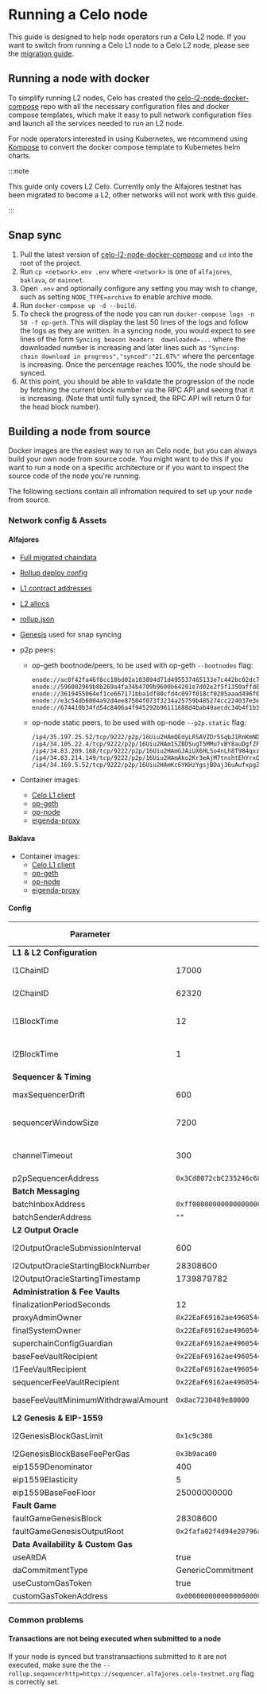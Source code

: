 # Running a Celo node

This guide is designed to help node operators run a Celo L2 node.
If you want to switch from running a Celo L1 node to a Celo L2 node, please see the [migration guide](migrate-node.md).

## Running a node with docker

To simplify running L2 nodes, Celo has created the
[celo-l2-node-docker-compose](https://github.com/celo-org/celo-l2-node-docker-compose)
repo with all the necessary configuration files and docker compose templates,
which make it easy to pull network configuration files and launch all the
services needed to run an L2 node.

For node operators interested in using Kubernetes, we recommend using
[Kompose](https://kompose.io) to convert the docker compose template to
Kubernetes helm charts.

:::note

This guide only covers L2 Celo. Currently only the Alfajores testnet has been migrated to become a L2, other networks will not work with this guide.

:::

## Snap sync

1. Pull the latest version of
   [celo-l2-node-docker-compose](https://github.com/celo-org/celo-l2-node-docker-compose)
   and `cd` into the root of the project.
2. Run `cp <network>.env .env` where `<network>` is one of `alfajores`,
   `baklava`, or `mainnet`.
3. Open `.env` and optionally configure any setting you may wish to change, such as setting `NODE_TYPE=archive` to enable archive mode.
4. Run `docker-compose up -d --build`.
5. To check the progress of the node you can run `docker-compose logs -n 50 -f
   op-geth`. This will display the last 50 lines of the logs and follow the logs
   as they are written. In a syncing node, you would expect to see lines of the
   form `Syncing beacon headers  downloaded=...` where the downloaded number is
   increasing and later lines such as `"Syncing: chain download in
   progress","synced":"21.07%"` where the percentage is increasing. Once the
   percentage reaches 100%, the node should be synced.
6. At this point, you should be able to validate the progression of the node by
   fetching the current block number via the RPC API and seeing that it is
   increasing. (Note that until fully synced, the RPC API will return 0 for the
   head block number).

## Building a node from source

Docker images are the easiest way to run an Celo node, but you can always build your own node from source code. You might want to do this if you want to run a node on a specific architecture or if you want to inspect the source code of the node you're running.

The following sections contain all infromation required to set up your node from source.

### Network config & Assets

#### Alfajores

- [Full migrated chaindata](https://storage.googleapis.com/cel2-rollup-files/alfajores/alfajores-migrated-datadir.tar.zst)
- [Rollup deploy config](https://storage.googleapis.com/cel2-rollup-files/alfajores/config.json)
- [L1 contract addresses](https://storage.googleapis.com/cel2-rollup-files/alfajores/deployment-l1.json)
- [L2 allocs](https://storage.googleapis.com/cel2-rollup-files/alfajores/l2-allocs.json)
- [rollup.json](https://storage.googleapis.com/cel2-rollup-files/alfajores/rollup.json)
- [Genesis](https://storage.googleapis.com/cel2-rollup-files/alfajores/genesis.json) used for snap syncing
- p2p peers:
  - op-geth bootnode/peers, to be used with op-geth `--bootnodes` flag:

    ```text
    enode://ac0f42fa46f8cc10bd02a103894d71d495537465133e7c442bc02dc76721a5f41761cc2d8c69e7ba1b33e14e28f516436864d3e0836e2dcdaf032387f72447dd@34.83.164.192:30303
    enode://596002969b8b269a4fa34b4709b9600b64201e7d02e2f5f1350affd021b0cbda6ce2b913ebe24f0fb1edcf66b6c730a8a3b02cd940f4de995f73d3b290a0fc92@34.82.177.77:30303
    enode://3619455064ef1ce667171bba1df80cfd4c097f018cf0205aaad496f0d509611b7c40396893d9e490ee390cd098888279e177a4d9bb09c58387bb0a6031d237f1@34.19.90.27:30303
    enode://e3c54db6004a92d4ee87504f073f3234a25759b485274cc224037e3e5ee792f3b482c3f4fffcb764af6e1859a1aea9710b71e1991e32c1dee7f40352124bb182@35.233.249.87:30303
    enode://674410b34fd54c8406a4f945292b96111688d4bab49aecdc34b4f1b346891f4673dcb03ed44c38ab467ef7bec0b20f6031ad88aa1d35ce1333b343d00fa19fb1@34.168.43.76:30303
    ```

  - op-node static peers, to be used with op-node `--p2p.static` flag:

    ```text
    /ip4/35.197.25.52/tcp/9222/p2p/16Uiu2HAmQEdyLRSAVZDr5SqbJ1RnKmNDhtQJcEKmemrVxe4FxKwR
    /ip4/34.105.22.4/tcp/9222/p2p/16Uiu2HAm1SZBDSugT5MMu7vBY8auDgfZFNhoDeXPLc9Me5FsAxwT
    /ip4/34.83.209.168/tcp/9222/p2p/16Uiu2HAmGJAiUX6HLSo4nLh8T984qxzokwL23cVsYuNZy2SrK7C6
    /ip4/34.83.214.149/tcp/9222/p2p/16Uiu2HAmAko2Kr3eAjM7tnshtEhYrxQYfKUvN2kwiygeFoBAoi8S
    /ip4/34.169.5.52/tcp/9222/p2p/16Uiu2HAmKc6YKHzYgsjBDaj36uAufxpgZFgrzDqVBt6zTPwdhhJD
    ```

- Container images:
  - [Celo L1 client](https://us-docker.pkg.dev/celo-org/us.gcr.io/geth-all:1.8.7)
  - [op-geth](https://us-west1-docker.pkg.dev/devopsre/celo-blockchain-public/op-geth:celo-v2.0.0-rc3)
  - [op-node](https://us-west1-docker.pkg.dev/devopsre/celo-blockchain-public/op-node:celo-v2.0.0-rc3)
  - [eigenda-proxy](https://ghcr.io/layr-labs/eigenda-proxy:v1.6.4)

#### Baklava

- Container images:
  - [Celo L1 client](https://us-docker.pkg.dev/celo-org/us.gcr.io/geth-all:1.8.8)
  - [op-geth](https://us-west1-docker.pkg.dev/devopsre/celo-blockchain-public/op-geth:celo-v2.0.0-rc4)
  - [op-node](https://us-west1-docker.pkg.dev/devopsre/celo-blockchain-public/op-node:celo-v2.0.0-rc4)
  - [eigenda-proxy](https://ghcr.io/layr-labs/eigenda-proxy:v1.6.4)


#### Config


| **Parameter**                          | **Value**                                                          | **Description / Comment**                              |
|----------------------------------------|--------------------------------------------------------------------|--------------------------------------------------------|
| **L1 & L2 Configuration**              |                                                                    |                                                        |
| l1ChainID                              | 17000                                                              | L1 chain identifier                                    |
| l2ChainID                              | 62320                                                              | L2 chain identifier                                    |
| l1BlockTime                            | 12                                                                 | L1 block time (seconds)                                |
| l2BlockTime                            | 1                                                                  | L2 block time (seconds)                                |
| **Sequencer & Timing**                 |                                                                    |                                                        |
| maxSequencerDrift                      | 600                                                                | Same as OP Sepolia                                     |
| sequencerWindowSize                    | 7200                                                               | 24 hours (2× OP Sepolia)                               |
| channelTimeout                         | 300                                                                | 1 hour (Same as OP Sepolia)                            |
| p2pSequencerAddress                    | `0x3Cd8072cbC235246c684ab9BD76Bb6f3813Df2CD`                         |                                                        |
| **Batch Messaging**                    |                                                                    |                                                        |
| batchInboxAddress                      | `0xff00000000000000000000000000000000062320`                        |                                                        |
| batchSenderAddress                     | `""`                                                               |                                                        |
| **L2 Output Oracle**                   |                                                                    |                                                        |
| l2OutputOracleSubmissionInterval       | 600                                                                | Not relevant                                           |
| l2OutputOracleStartingBlockNumber      | 28308600                                                           |                                                        |
| l2OutputOracleStartingTimestamp        | 1739879782                                                         |                                                        |
| **Administration & Fee Vaults**        |                                                                    |                                                        |
| finalizationPeriodSeconds              | 12                                                                 |                                                        |
| proxyAdminOwner                        | `0x22EaF69162ae49605441229EdbEF7D9FC5f4f094`                         |                                                        |
| finalSystemOwner                       | `0x22EaF69162ae49605441229EdbEF7D9FC5f4f094`                         |                                                        |
| superchainConfigGuardian               | `0x22EaF69162ae49605441229EdbEF7D9FC5f4f094`                         |                                                        |
| baseFeeVaultRecipient                  | `0x22EaF69162ae49605441229EdbEF7D9FC5f4f094`                         |                                                        |
| l1FeeVaultRecipient                    | `0x22EaF69162ae49605441229EdbEF7D9FC5f4f094`                         |                                                        |
| sequencerFeeVaultRecipient             | `0x22EaF69162ae49605441229EdbEF7D9FC5f4f094`                         |                                                        |
| baseFeeVaultMinimumWithdrawalAmount    | `0x8ac7230489e80000`                                                | Same as OP Sepolia                                     |
| **L2 Genesis & EIP-1559**              |                                                                    |                                                        |
| l2GenesisBlockGasLimit                 | `0x1c9c380`                                                        | 30M gas limit                                          |
| l2GenesisBlockBaseFeePerGas            | `0x3b9aca00`                                                       | 1 gwei                                                |
| eip1559Denominator                     | 400                                                                |                                                        |
| eip1559Elasticity                      | 5                                                                  |                                                        |
| eip1559BaseFeeFloor                    | 25000000000                                                        |                                                        |
| **Fault Game**                         |                                                                    |                                                        |
| faultGameGenesisBlock                  | 28308600                                                           |                                                        |
| faultGameGenesisOutputRoot             | `0x2fafa02f4d94e20796afac0bae793bcc5c3cbb1244bc5a8c730153def18b0f3f` |                                                        |
| **Data Availability & Custom Gas**     |                                                                    |                                                        |
| useAltDA                               | true                                                               |                                                        |
| daCommitmentType                       | GenericCommitment                                                  |                                                        |
| useCustomGasToken                      | true                                                               |                                                        |
| customGasTokenAddress                  | `0x0000000000000000000000000000000000000000`                         |                                                        |


### Common problems

#### Transactions are not being executed when submitted to a node

If your node is synced but transtransactions submitted to it are not executed, make sure the the `--rollup.sequencerhttp=https://sequencer.alfajores.celo-testnet.org` flag is correctly set.
